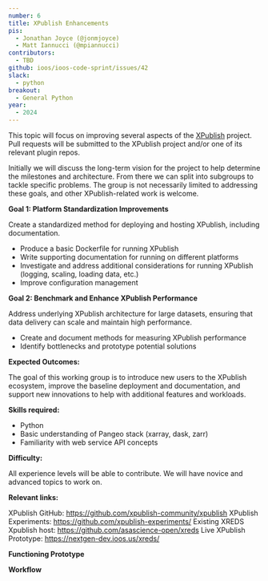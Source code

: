 ```yaml
---
number: 6
title: XPublish Enhancements
pis:
  - Jonathan Joyce (@jonmjoyce)
  - Matt Iannucci (@mpiannucci)
contributors:
  - TBD
github: ioos/ioos-code-sprint/issues/42
slack:
  - python
breakout:
  - General Python
year: 
  - 2024
---
```


This topic will focus on improving several aspects of the [XPublish](https://github.com/xpublish-community/xpublish) project. Pull requests will be submitted to the XPublish project and/or one of its relevant plugin repos. 

Initially we will discuss the long-term vision for the project to help determine the milestones and architecture. From there we can split into subgroups to tackle specific problems. The group is not necessarily limited to addressing these goals, and other XPublish-related work is welcome.

**Goal 1: Platform Standardization Improvements**

Create a standardized method for deploying and hosting XPublish, including documentation.

- Produce a basic Dockerfile for running XPublish
- Write supporting documentation for running on different platforms
- Investigate and address additional considerations for running XPublish (logging, scaling, loading data, etc.)
- Improve configuration management

**Goal 2: Benchmark and Enhance XPublish Performance**

Address underlying XPublish architecture for large datasets, ensuring that data delivery can scale and maintain high performance.

- Create and document methods for measuring XPublish performance
- Identify bottlenecks and prototype potential solutions

**Expected Outcomes:**

The goal of this working group is to introduce new users to the XPublish ecosystem, improve the baseline deployment and documentation, and support new innovations to help with additional features and workloads.

**Skills required:**

- Python
- Basic understanding of Pangeo stack (xarray, dask, zarr)
- Familiarity with web service API concepts

**Difficulty:**

All experience levels will be able to contribute. We will have novice and advanced topics to work on.

**Relevant links:**

XPublish GitHub: https://github.com/xpublish-community/xpublish
XPublish Experiments: https://github.com/xpublish-experiments/
Existing XREDS Xpublish host: https://github.com/asascience-open/xreds
Live XPublish Prototype: https://nextgen-dev.ioos.us/xreds/

**Functioning Prototype**

**Workflow**
